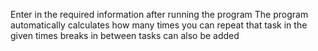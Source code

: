 Enter in the required information after running the program
The program automatically calculates how many times you can repeat that task in the given times
breaks in between tasks can also be added
